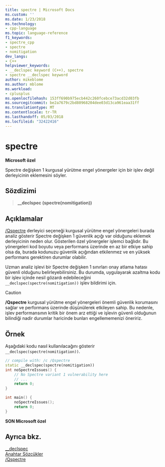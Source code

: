 ```yaml
---
title: spectre | Microsoft Docs
ms.custom: ''
ms.date: 1/23/2018
ms.technology:
- cpp-language
ms.topic: language-reference
f1_keywords:
- spectre_cpp
- spectre
- nomitigation
dev_langs:
- C++
helpviewer_keywords:
- __declspec keyword (C++), spectre
- spectre __declspec keyword
author: mikeblome
ms.author: mblome
ms.workload:
- cplusplus
ms.openlocfilehash: 153ff690b975ecb442c260fcebce73acd32d03fb
ms.sourcegitcommit: be2a7679c2bd80968204dee03d13ca961eaa31ff
ms.translationtype: MT
ms.contentlocale: tr-TR
ms.lasthandoff: 05/03/2018
ms.locfileid: "32422416"
---
```

# <a name="spectre"></a>spectre

**Microsoft özel**

Spectre değişken 1 kurgusal yürütme engel yönergeler için bir işlev değil derleyicinin eklemesini söyler.

## <a name="syntax"></a>Sözdizimi

> **__declspec (spectre(nomitigation))**  

## <a name="remarks"></a>Açıklamalar

[/Qspectre](../build/reference/qspectre.md) derleyici seçeneği kurgusal yürütme engel yönergeleri burada analiz gösterir Spectre değişken 1 güvenlik açığı var olduğunu eklemek derleyicinin neden olur. Gösterilen özel yönergeler işlemci bağlıdır. Bu yönergeleri kod boyutu veya performans üzerinde en az bir etkiye sahip olsa da, burada kodunuzu güvenlik açığından etkilenmez ve en yüksek performans gerektiren durumlar olabilir.

Uzman analiz işlevi bir Spectre değişken 1 sınırları onay atlama hatası güvenli olduğunu belirleyebilirsiniz. Bu durumda, uygulayarak azaltma kodu bir işlev içinde nesil gözardı edebileceğini `__declspec(spectre(nomitigation))` işlev bildirimi için.

> [!CAUTION]
> **/Qspectre** kurgusal yürütme engel yönergeleri önemli güvenlik korumasını sağlar ve performans üzerinde düşünülerek etkileyen sahip. Bu nedenle, işlev performansının kritik bir önem arz ettiği ve işlevin güvenli olduğunun bilindiği nadir durumlar haricinde bunları engellememenizi öneririz.

## <a name="example"></a>Örnek

Aşağıdaki kodu nasıl kullanılacağını gösterir `__declspec(spectre(nomitigation))`.

```cpp
// compile with: /c /Qspectre
static __declspec(spectre(nomitigation))
int noSpectreIssues() {
    // No Spectre variant 1 vulnerability here
    // ...
    return 0;
}

int main() {
    noSpectreIssues();
    return 0;
}
```

**SON Microsoft özel**

## <a name="see-also"></a>Ayrıca bkz.

[__declspec](../cpp/declspec.md)  
[Anahtar Sözcükler](../cpp/keywords-cpp.md)  
[/Qspectre](../build/reference/qspectre.md)  
